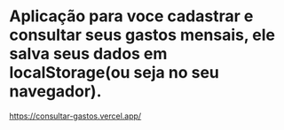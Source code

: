 # Aplicação para voce cadastrar e consultar seus gastos mensais, ele salva seus dados em localStorage(ou seja no seu navegador).

 https://consultar-gastos.vercel.app/
